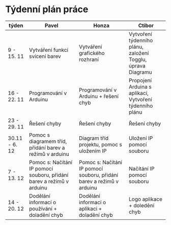 <h1>Týdenní plán práce</h1>

|týden   |  Pavel | Honza  | Ctibor|
|---|---|---|---|
| 9 - 15. 11  |Vytváření funkcí svícení barev   |Vytváření grafického rozhraní   |Vytvoření týdenního plánu, založení Togglu, úprava Diagramu   |
| 16 - 22. 11  |Programování v Arduinu   |Programování v Arduinu + řešení chyb   |Propojení Arduina s aplikací, Vytvoření týdenního plánu   |
| 23 - 29. 11  |Řešení chyby   |Ŕešení chyby   |Řešení chyby|
| 30.11 - 6. 12  |Pomoc s diagramem tříd, přidání barev a režimů v arduinu  |Diagram tříd projektu, pomoc s uložením IP  |Uložení IP pomocí souboru |
| 7 - 13. 12  |Pomoc s: Načítání IP pomocí souboru, přidání barev a režimů v arduinu   |Pomoc s: Načítání IP pomocí souboru, přidání barev a režimů v arduinu |Načítání IP pomocí souboru |
| 14 - 20. 12  |Dodělání informací o používání + doladění chyb  | Dodělání informací o aplikaci + doladění chyb | Logo aplikace + doledění chyb|
